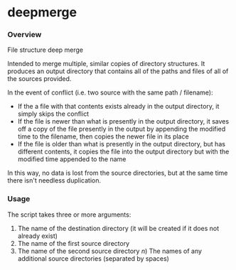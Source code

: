 # deepmerge
### Overview
File structure deep merge

Intended to merge multiple, similar copies of directory structures. It produces
an output directory that contains all of the paths and files of all of the
sources provided.

In the event of conflict (i.e. two source with the same path / filename):
- If the a file with that contents exists already in the output directory, it
  simply skips the conflict
- If the file is newer than what is presently in the output directory, it saves
  off a copy of the file presently in the output by appending the modified time
  to the filename, then copies the newer file in its place
- If the file is older than what is presently in the output directory, but has
  different contents, it copies the file into the output directory but with the
  modified time appended to the name
  
In this way, no data is lost from the source directories, but at the same time
there isn't needless duplication.

### Usage
The script takes three or more arguments:
1) The name of the destination directory (it will be created if it does not
   already exist)
2) The name of the first source directory
3) The name of the second source directory
_n_) The names of any additional source directories (separated by spaces)
